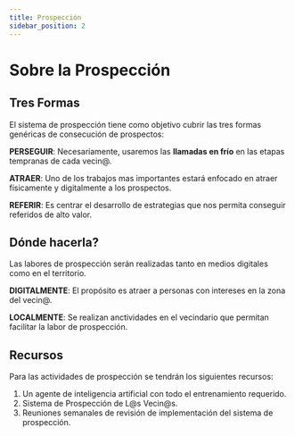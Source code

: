```yaml
---
title: Prospección
sidebar_position: 2
---
```


# Sobre la Prospección


## Tres Formas

El sistema de prospección tiene como objetivo cubrir las tres formas genéricas de consecución de prospectos:

**PERSEGUIR**: Necesariamente, usaremos las **llamadas en frío** en las etapas tempranas de cada vecin@.

**ATRAER**: Uno de los trabajos mas importantes estará enfocado en atraer físicamente y digitalmente a los prospectos.

**REFERIR**: Es centrar el desarrollo de estrategias que nos permita conseguir referidos de alto valor.

## Dónde hacerla?

Las labores de prospección serán realizadas tanto en medios digitales como en el territorio.

**DIGITALMENTE**: El propósito es atraer a personas con intereses en la zona del vecin@.

**LOCALMENTE**: Se realizan anctividades en el vecindario que permitan facilitar la labor de prospección.

## Recursos

Para las actividades de prospección se tendrán los siguientes recursos:

1. Un agente de inteligencia artificial con todo el entrenamiento requerido.
2. Sistema de Prospección de L@s Vecin@s.
3. Reuniones semanales de revisión de implementación del sistema de prospección.